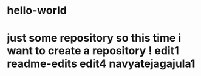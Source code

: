 # hello-world
just some repository
so this time i want to create a repository !
edit1
readme-edits
edit4
navyatejagajula1
=======

